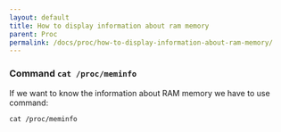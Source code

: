 ```yaml
---
layout: default
title: How to display information about ram memory
parent: Proc
permalink: /docs/proc/how-to-display-information-about-ram-memory/
---
```


### Command ```cat /proc/meminfo```

If we want to know the information about RAM memory we have to use command:

```cat /proc/meminfo```
